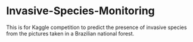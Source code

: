 # Invasive-Species-Monitoring
This is for Kaggle competition to predict the presence of invasive species from the pictures taken in a Brazilian national forest.
